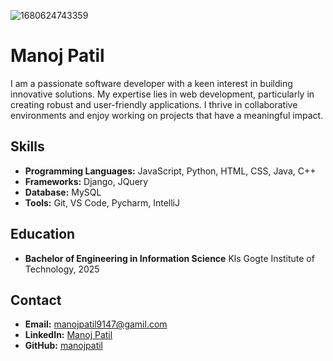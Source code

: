 ![1680624743359](https://github.com/9147/9147/assets/42509321/faa7c0df-9225-4412-9623-8a2c48407404)
# Manoj Patil

I am a passionate software developer with a keen interest in building innovative solutions. My expertise lies in web development, particularly in creating robust and user-friendly applications. I thrive in collaborative environments and enjoy working on projects that have a meaningful impact.

## Skills

- **Programming Languages:** JavaScript, Python, HTML, CSS, Java, C++
- **Frameworks:** Django, JQuery
- **Database:** MySQL
- **Tools:** Git, VS Code, Pycharm, IntelliJ


## Education

- **Bachelor of Engineering in Information Science**
  Kls Gogte Institute of Technology, 2025

## Contact

- **Email:** manojpatil9147@gamil.com
- **LinkedIn:** [Manoj Patil](https://www.linkedin.com/in/mpaantoijl)
- **GitHub:** [manojpatil](https://github.com/9147)
